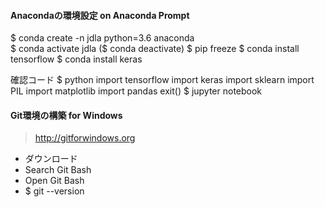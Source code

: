 #### Anacondaの環境設定 on Anaconda Prompt
$ conda create -n jdla python=3.6 anaconda  
$ conda activate jdla 
($ conda deactivate)
$ pip freeze
$ conda install tensorflow
$ conda install keras


確認コード
$ python
import tensorflow 
import keras 
import sklearn
import PIL
import matplotlib
import pandas
exit()
$ jupyter notebook


#### Git環境の構築 for Windows
> http://gitforwindows.org
- ダウンロード
- Search Git Bash
- Open Git Bash
- $ git --version
